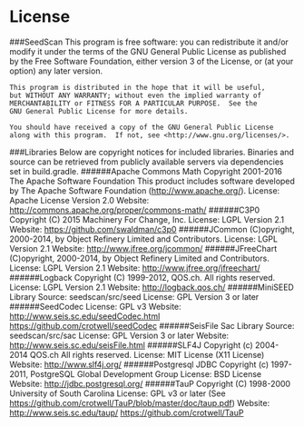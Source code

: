 License
========

###SeedScan
    This program is free software: you can redistribute it and/or modify
    it under the terms of the GNU General Public License as published by
    the Free Software Foundation, either version 3 of the License, or
    (at your option) any later version.

    This program is distributed in the hope that it will be useful,
    but WITHOUT ANY WARRANTY; without even the implied warranty of
    MERCHANTABILITY or FITNESS FOR A PARTICULAR PURPOSE.  See the
    GNU General Public License for more details.

    You should have received a copy of the GNU General Public License
    along with this program.  If not, see <http://www.gnu.org/licenses/>.

###Libraries
    Below are copyright notices for included libraries. Binaries and
    source can be retrieved from publicly available servers via
    dependencies set in build.gradle.
######Apache Commons Math
    Copyright 2001-2016 The Apache Software Foundation
    This product includes software developed by
    The Apache Software Foundation (http://www.apache.org/).
    License:        Apache License Version 2.0
    Website:        http://commons.apache.org/proper/commons-math/
######C3P0
    Copyright (C) 2015 Machinery For Change, Inc.
    License:        LGPL Version 2.1
    Website:        https://github.com/swaldman/c3p0
######JCommon
    (C)opyright, 2000-2014, by Object Refinery Limited and Contributors.
    License:        LGPL Version 2.1
    Website:        http://www.jfree.org/jcommon/
######JFreeChart
    (C)opyright, 2000-2014, by Object Refinery Limited and Contributors.
    License:        LGPL Version 2.1
    Website:        http://www.jfree.org/jfreechart/
######Logback
    Copyright (C) 1999-2012, QOS.ch. All rights reserved.
    License:        LGPL Version 2.1
    Website:        http://logback.qos.ch/
######MiniSEED Library
    Source:         seedscan/src/seed
    License:        GPL Version 3 or later
######SeedCodec
    License:        GPL v3
    Website:        http://www.seis.sc.edu/seedCodec.html
                    https://github.com/crotwell/seedCodec
######SeisFile Sac Library
    Source:         seedscan/src/sac
    License:        GPL Version 3 or later
    Website:        http://www.seis.sc.edu/seisFile.html
######SLF4J
    Copyright (c) 2004-2014 QOS.ch All rights reserved.
    License:        MIT License (X11 License)
    Website:        http://www.slf4j.org/
######Postgresql JDBC
    Copyright (c) 1997-2011, PostgreSQL Global Development Group
    License:        BSD License
    Website:        http://jdbc.postgresql.org/
######TauP
    Copyright (C) 1998-2000 University of South Carolina
    License:        GPL v3 or later (See https://github.com/crotwell/TauP/blob/master/doc/taup.pdf)
    Website:        http://www.seis.sc.edu/taup/
                    https://github.com/crotwell/TauP
